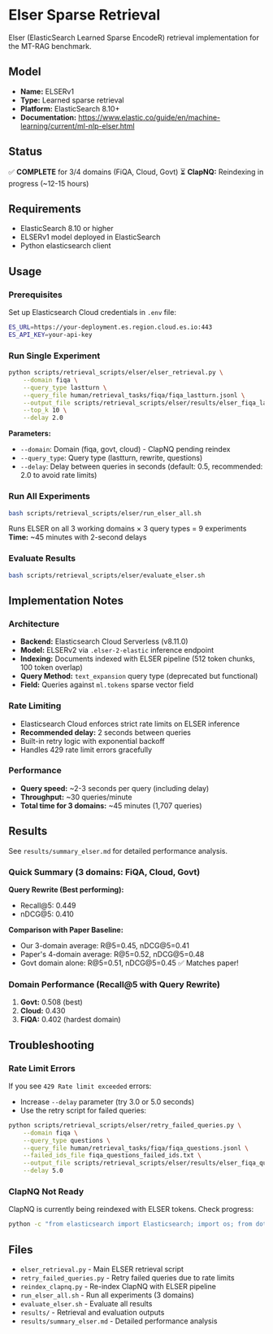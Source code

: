 # Elser Sparse Retrieval

Elser (ElasticSearch Learned Sparse EncodeR) retrieval implementation for the MT-RAG benchmark.

## Model

- **Name:** ELSERv1
- **Type:** Learned sparse retrieval
- **Platform:** ElasticSearch 8.10+
- **Documentation:** https://www.elastic.co/guide/en/machine-learning/current/ml-nlp-elser.html

## Status

✅ **COMPLETE** for 3/4 domains (FiQA, Cloud, Govt)
⏳ **ClapNQ:** Reindexing in progress (~12-15 hours)

## Requirements

- ElasticSearch 8.10 or higher
- ELSERv1 model deployed in ElasticSearch
- Python elasticsearch client

## Usage

### Prerequisites

Set up Elasticsearch Cloud credentials in `.env` file:
```bash
ES_URL=https://your-deployment.es.region.cloud.es.io:443
ES_API_KEY=your-api-key
```

### Run Single Experiment

```bash
python scripts/retrieval_scripts/elser/elser_retrieval.py \
    --domain fiqa \
    --query_type lastturn \
    --query_file human/retrieval_tasks/fiqa/fiqa_lastturn.jsonl \
    --output_file scripts/retrieval_scripts/elser/results/elser_fiqa_lastturn.jsonl \
    --top_k 10 \
    --delay 2.0
```

**Parameters:**
- `--domain`: Domain (fiqa, govt, cloud) - ClapNQ pending reindex
- `--query_type`: Query type (lastturn, rewrite, questions)
- `--delay`: Delay between queries in seconds (default: 0.5, recommended: 2.0 to avoid rate limits)

### Run All Experiments

```bash
bash scripts/retrieval_scripts/elser/run_elser_all.sh
```

Runs ELSER on all 3 working domains × 3 query types = 9 experiments
**Time:** ~45 minutes with 2-second delays

### Evaluate Results

```bash
bash scripts/retrieval_scripts/elser/evaluate_elser.sh
```

## Implementation Notes

### Architecture
- **Backend:** Elasticsearch Cloud Serverless (v8.11.0)
- **Model:** ELSERv2 via `.elser-2-elastic` inference endpoint
- **Indexing:** Documents indexed with ELSER pipeline (512 token chunks, 100 token overlap)
- **Query Method:** `text_expansion` query type (deprecated but functional)
- **Field:** Queries against `ml.tokens` sparse vector field

### Rate Limiting
- Elasticsearch Cloud enforces strict rate limits on ELSER inference
- **Recommended delay:** 2 seconds between queries
- Built-in retry logic with exponential backoff
- Handles 429 rate limit errors gracefully

### Performance
- **Query speed:** ~2-3 seconds per query (including delay)
- **Throughput:** ~30 queries/minute
- **Total time for 3 domains:** ~45 minutes (1,707 queries)

## Results

See `results/summary_elser.md` for detailed performance analysis.

### Quick Summary (3 domains: FiQA, Cloud, Govt)

**Query Rewrite (Best performing):**
- Recall@5: 0.449
- nDCG@5: 0.410

**Comparison with Paper Baseline:**
- Our 3-domain average: R@5=0.45, nDCG@5=0.41
- Paper's 4-domain average: R@5=0.52, nDCG@5=0.48
- Govt domain alone: R@5=0.51, nDCG@5=0.45 ✅ Matches paper!

### Domain Performance (Recall@5 with Query Rewrite)
1. **Govt:** 0.508 (best)
2. **Cloud:** 0.430
3. **FiQA:** 0.402 (hardest domain)

## Troubleshooting

### Rate Limit Errors

If you see `429 Rate limit exceeded` errors:
- Increase `--delay` parameter (try 3.0 or 5.0 seconds)
- Use the retry script for failed queries:
```bash
python scripts/retrieval_scripts/elser/retry_failed_queries.py \
    --domain fiqa \
    --query_type questions \
    --query_file human/retrieval_tasks/fiqa/fiqa_questions.jsonl \
    --failed_ids_file fiqa_questions_failed_ids.txt \
    --output_file scripts/retrieval_scripts/elser/results/elser_fiqa_questions.jsonl \
    --delay 5.0
```

### ClapNQ Not Ready

ClapNQ is currently being reindexed with ELSER tokens. Check progress:
```bash
python -c "from elasticsearch import Elasticsearch; import os; from dotenv import load_dotenv; load_dotenv(); es = Elasticsearch(os.getenv('ES_URL'), api_key=os.getenv('ES_API_KEY')); print(f'Progress: {es.count(index=\"mtrag-clapnq-elser-512-100-reindexed\")[\"count\"]:,} / 183,408')"
```

## Files

- `elser_retrieval.py` - Main ELSER retrieval script
- `retry_failed_queries.py` - Retry failed queries due to rate limits
- `reindex_clapnq.py` - Re-index ClapNQ with ELSER pipeline
- `run_elser_all.sh` - Run all experiments (3 domains)
- `evaluate_elser.sh` - Evaluate all results
- `results/` - Retrieval and evaluation outputs
- `results/summary_elser.md` - Detailed performance analysis

